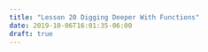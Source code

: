 ```yaml
---
title: "Lesson 20 Digging Deeper With Functions"
date: 2019-10-06T16:01:35-06:00
draft: true
---
```


